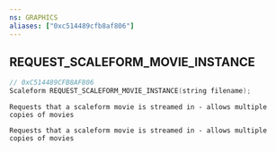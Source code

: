 ```yaml
---
ns: GRAPHICS
aliases: ["0xc514489cfb8af806"]
---
```

## REQUEST_SCALEFORM_MOVIE_INSTANCE

```c
// 0xC514489CFB8AF806
Scaleform REQUEST_SCALEFORM_MOVIE_INSTANCE(string filename);
```

```
Requests that a scaleform movie is streamed in - allows multiple copies of movies

Requests that a scaleform movie is streamed in - allows multiple copies of movies
```
